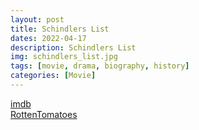 ```yaml
---
layout: post
title: Schindlers List
dates: 2022-04-17
description: Schindlers List
img: schindlers_list.jpg
tags: [movie, drama, biography, history]
categories: [Movie]
---
```


[imdb](https://www.imdb.com/title/tt0108052/)  
[RottenTomatoes](https://www.rottentomatoes.com/m/schindlers_list)
